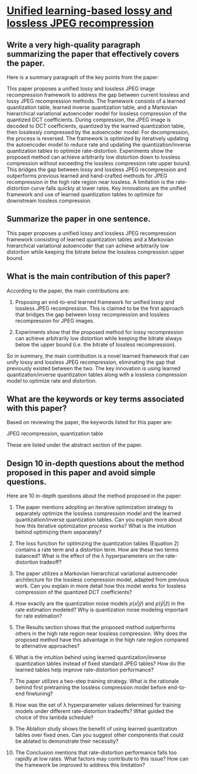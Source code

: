 # [Unified learning-based lossy and lossless JPEG recompression](https://arxiv.org/abs/2312.02705)

## Write a very high-quality paragraph summarizing the paper that effectively covers the paper.

 Here is a summary paragraph of the key points from the paper:

This paper proposes a unified lossy and lossless JPEG image recompression framework to address the gap between current lossless and lossy JPEG recompression methods. The framework consists of a learned quantization table, learned inverse quantization table, and a Markovian hierarchical variational autoencoder model for lossless compression of the quantized DCT coefficients. During compression, the JPEG image is decoded to DCT coefficients, quantized by the learned quantization table, then losslessly compressed by the autoencoder model. For decompression, the process is reversed. The framework is optimized by iteratively updating the autoencoder model to reduce rate and updating the quantization/inverse quantization tables to optimize rate-distortion. Experiments show the proposed method can achieve arbitrarily low distortion down to lossless compression without exceeding the lossless compression rate upper bound. This bridges the gap between lossy and lossless JPEG recompression and outperforms previous learned and hand-crafted methods for JPEG recompression in the high rate region near lossless. A limitation is the rate-distortion curve falls quickly at lower rates. Key innovations are the unified framework and use of learned quantization tables to optimize for downstream lossless compression.


## Summarize the paper in one sentence.

 This paper proposes a unified lossy and lossless JPEG recompression framework consisting of learned quantization tables and a Markovian hierarchical variational autoencoder that can achieve arbitrarily low distortion while keeping the bitrate below the lossless compression upper bound.


## What is the main contribution of this paper?

 According to the paper, the main contributions are:

1. Proposing an end-to-end learned framework for unified lossy and lossless JPEG recompression. This is claimed to be the first approach that bridges the gap between lossy recompression and lossless recompression for JPEG images. 

2. Experiments show that the proposed method for lossy recompression can achieve arbitrarily low distortion while keeping the bitrate always below the upper bound (i.e. the bitrate of lossless recompression).

So in summary, the main contribution is a novel learned framework that can unify lossy and lossless JPEG recompression, eliminating the gap that previously existed between the two. The key innovation is using learned quantization/inverse quantization tables along with a lossless compression model to optimize rate and distortion.


## What are the keywords or key terms associated with this paper?

 Based on reviewing the paper, the keywords listed for this paper are:

JPEG recompression, quantization table

These are listed under the abstract section of the paper.


## Design 10 in-depth questions about the method proposed in this paper and avoid simple questions.

 Here are 10 in-depth questions about the method proposed in the paper:

1. The paper mentions adopting an iterative optimization strategy to separately optimize the lossless compression model and the learned quantization/inverse quantization tables. Can you explain more about how this iterative optimization process works? What is the intuition behind optimizing them separately?

2. The loss function for optimizing the quantization tables (Equation 2) contains a rate term and a distortion term. How are these two terms balanced? What is the effect of the λ hyperparameters on the rate-distortion tradeoff? 

3. The paper utilizes a Markovian hierarchical variational autoencoder architecture for the lossless compression model, adapted from previous work. Can you explain in more detail how this model works for lossless compression of the quantized DCT coefficients? 

4. How exactly are the quantization noise models $p(x|\hat{y})$ and $p(\hat{y}|\hat{z})$ in the rate estimation modeled? Why is quantization noise modeling important for rate estimation?

5. The Results section shows that the proposed method outperforms others in the high rate region near lossless compression. Why does the proposed method have this advantage in the high rate region compared to alternative approaches?

6. What is the intuition behind using learned quantization/inverse quantization tables instead of fixed standard JPEG tables? How do the learned tables help improve rate-distortion performance?

7. The paper utilizes a two-step training strategy. What is the rationale behind first pretraining the lossless compression model before end-to-end finetuning? 

8. How was the set of λ hyperparameter values determined for training models under different rate-distortion tradeoffs? What guided the choice of this lambda schedule?

9. The Ablation study shows the benefit of using learned quantization tables over fixed ones. Can you suggest other components that could be ablated to demonstrate their necessity?

10. The Conclusion mentions that rate-distortion performance falls too rapidly at low rates. What factors may contribute to this issue? How can the framework be improved to address this limitation?
